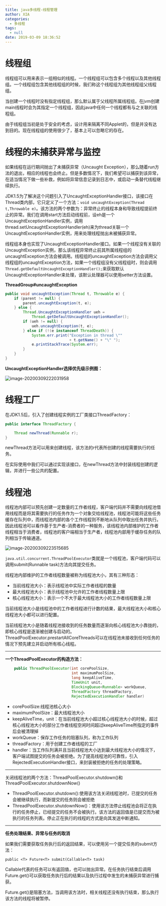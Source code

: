 ```yaml
---
title: java多线程-线程管理
author: XIA
categories:
  - 多线程
tags:
  - null
date: 2019-03-09 18:36:52
---
```


# 线程组

线程组可以用来表示一组相似的线程。一个线程组可以包含多个线程以及其他线程组。一个线程组包含其他线程组的时候，我们称这个线程组为其他线程组父线程组。

当创建一个线程时没有指定线程组，那么默认属于父线程所属线程组。在jvm创建main线程时会为其指定一个线程组，因此java中任何一个线程都有与之关联的线程组。

由于线程组当初是处于安全的考虑，设计用来隔离不同Applet的，但是并没有达到目的。现在线程组的使用很少了，基本上可以忽略它的存在。

# 线程的未捕获异常与监控

如果线程在运行期间抛出了未捕获异常（Uncaught Exception），那么随着run方法的退出，相应的线程也会终止。但是多数情况下，我们希望可以捕获到该异常，在适当情况下做一些补救，例如将异常信息记录到日志中，或启动一条替代线程继续执行。

JDK1.5为了解决这个问题引入了UncaughtExceptionHandler接口，该接口在Thread类内部，它只定义了一个方法：`void uncaughtException(Thread t,Throwable e)`。该方法的两个参数为：异常终止的线程本身和导致线程提前终止的异常。我们在调用start方法启动线程前，设eh是一个UncaughtExceptionHandler实例，调用thread.setUncaughtExceptionHandler(eh)来为thread关联一个UncaughtExceptionHandler实例，用来处理线程抛出未被捕获异常。

线程组本身也实现了UncaughtExceptionHandler接口。如果一个线程没有关联的UncaughtException实例，那么该线程异常终止前其所属线程组的uncaughtException方法会被调用。线程组的uncaughtException方法会调用父线程组的uncaughtException方法，如果一个线程组没有父线程组时，则会调用`Thread.getDefaultUncaughtExceptionHandler();`来获取默认UncaughtExceptionHandler来处理，该默认处理器可以使用setter方法设置。

**ThreadGroup#uncaughtException**

```java
public void uncaughtException(Thread t, Throwable e) {
    if (parent != null) {
        parent.uncaughtException(t, e);
    } else {
        Thread.UncaughtExceptionHandler ueh =
            Thread.getDefaultUncaughtExceptionHandler();
        if (ueh != null) {
            ueh.uncaughtException(t, e);
        } else if (!(e instanceof ThreadDeath)) {
            System.err.print("Exception in thread \""
                             + t.getName() + "\" ");
            e.printStackTrace(System.err);
        }
    }
}
```

**UncaughtExceptionHandler选择优先级示例图：**

![image-20200309222031958](https://xbxblog2.bj.bcebos.com/java%E5%A4%9A%E7%BA%BF%E7%A8%8B-%E7%BA%BF%E7%A8%8B%E7%AE%A1%E7%90%86%2Fimage-20200309222031958.png)

# 线程工厂

在JDK1.5后，引入了创建线程实例的工厂类接口ThreadFactory：

```java
public interface ThreadFactory {

    Thread newThread(Runnable r);
}
```

newThread方法可以用来创建线程，该方法的r代表所创建的线程需要执行的任务。

在实际使用中我们可以通过实现该接口，在newThread方法中封装线程创建的逻辑，并进行一些公共的配置。

# 线程池

线程池内部可以预先创建一定数量的工作者线程，客户端代码并不需要向线程池借用线程而是将其需要执行的任务作为一个对象交给线程池，线程池可能将这些任务缓存在队列中，而线程池内部的各个工作线程则不断地从队列中取出任务并执行。因此线程池可以看作基于生产者-消费者的一种服务，该线程池内部维护的工作者线程相当于消费者，线程池的客户端相当于生产者，线程池内部用于缓存任务的队列相当于传输通道。

![image-20200309223515685](https://xbxblog2.bj.bcebos.com/java%E5%A4%9A%E7%BA%BF%E7%A8%8B-%E7%BA%BF%E7%A8%8B%E7%AE%A1%E7%90%86%2Fimage-20200309223515685.png)

`java.util.concurrent.ThreadPoolExecutor`类就是一个线程池，客户端代码可以调用submit(Runnable task)方法向其提交任务。

线程池内部维护的工作者线程数量被称为线程池大小，其有三种形态：

+ 当前线程池大小：表示线程池中实际工作者线程的数量
+ 最大线程池大小：表示线程池中允许的工作者线程数量上限
+ 核心线程池大小：表示一个不大于最大线程池大小的工作者线程数量上限

当前线程池大小是线程池中的工作者线程进行计数的结果，最大线程池大小和核心线程池大小都可以进行配置。

当前线程池大小是随着线程池接收到的任务数量而逐渐向核心线程池大小靠拢的，即核心线程是逐渐被创建与启动的。ThreadPoolExecutor.prestartAllCoreThreads可以在线程池未接收到任何任务的情况下预先建立并启动所有核心线程。

------

**一个ThreadPoolExecutor的构造方法：**

```java
    public ThreadPoolExecutor(int corePoolSize,
                              int maximumPoolSize,
                              long keepAliveTime,
                              TimeUnit unit,
                              BlockingQueue<Runnable> workQueue,
                              ThreadFactory threadFactory,
                              RejectedExecutionHandler handler) 
```

+ corePoolSize:线程池核心大小
+ maximumPoolSize：最大线程池大小
+ keepAliveTime，unit：在当前线程池大小超过核心线程池大小的时候，超过核心线程池大小的部分工作者线程空闲时间超过keepAliveTime所指定的事件后会被清理掉
+ workQueue：保存工作任务的阻塞队列，称为工作队列
+ threadFactory：用于创建工作者线程的工厂
+ handler：当工作队列满并且当前线程池大小达到最大线程池大小的情况下，客户端试图提交的任务会被拒绝。为了提高线程池的可靠性，引入RejectedExecutionHandler接口，来封装被拒绝的任务的处理策略。

-----

关闭线程池的两个方法：ThreadPoolExecutor.shutdown()和ThreadPoolExecutor.shutdownNow()

+ ThreadPoolExecutor.shutdown():使用该方法关闭线程池时，已提交的任务会被继续执行，而新提交的任务则会被拒绝
+ ThreadPoolExecutor.shutdownNow()：使用该方法停止线程池会将正在执行的任务停止，已经提交的任务不会被执行。该方法的返回值是已提交而为被执行的任务列表。停止正在执行的线程的方式是向其发送中断通知。

----------

**任务处理结果、异常与任务的取消**

如果我们需要获取任务执行后的返回结果，可以使用另一个提交任务的submit方法：

`public <T> Future<T> submit(Callable<T> task) `

Callable代表的任务可以有返回值，也可以抛出异常。在任务执行结束后调用Future.get()可以获取任务执行后的结果以及执行过程中发生的未捕获异常进行捕获。

Future.get()是阻塞方法，当调用该方法时，相关线程还没有执行结束，那么执行该方法的线程将被暂停。









